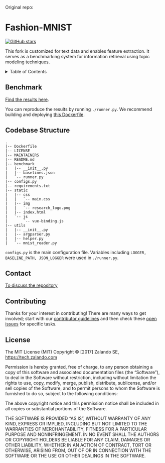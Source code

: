 Original repo:
# Fashion-MNIST

[![GitHub stars](https://img.shields.io/github/stars/zalandoresearch/fashion-mnist.svg?style=flat&label=Star)](https://github.com/zalandoresearch/fashion-mnist/)

This fork is customized for text data and enables feature extraction. It serves as a benchmarking system for information retrieval using topic modeling techniques.

<details><summary>Table of Contents</summary><p>

* [Benchmark](#benchmark)
* [Codebase Structure](#codebase-structure)
* [Contact](#contact)
* [Contributing](#contributing)
* [License](#license)
</p></details><p></p>

## Benchmark

[Find the results here](https://xinyi2016.github.io/fashion-mnist/static/benchmark.html).

You can reproduce the results by running `./runner.py`. We recommend building and deploying [this Dockerfile](Dockerfile). 

## Codebase Structure

```console
.
|-- Dockerfile
|-- LICENSE
|-- MAINTAINERS
|-- README.md
|-- benchmark
|   |-- __init__.py
|   |-- baselines.json
|   `-- runner.py
|-- configs.py
|-- requirements.txt
|-- static
|   |-- css
|   |   `-- main.css
|   |-- img
|   |   `-- research_logo.png
|   |-- index.html
|   `-- js
|       `-- vue-binding.js
|-- utils
|   |-- __init__.py
|   |-- argparser.py
|   |-- helper.py
|   `-- mnist_reader.py
```

`configs.py` is the main configuration file. 
Variables including `LOGGER, BASELINE_PATH, JSON_LOGGER` were used in `./runner.py`.


## Contact

[To discuss the repository](https://www.linkedin.com/in/sara-zeng/) 

## Contributing

Thanks for your interest in contributing! There are many ways to get involved; start with our [contributor guidelines](/CONTRIBUTING.md) and then check these [open issues](https://github.com/Xinyi2016/fashion-mnist/issues) for specific tasks.

## License

The MIT License (MIT) Copyright © [2017] Zalando SE, https://tech.zalando.com

Permission is hereby granted, free of charge, to any person obtaining a copy of this software and associated documentation files (the “Software”), to deal in the Software without restriction, including without limitation the rights to use, copy, modify, merge, publish, distribute, sublicense, and/or sell copies of the Software, and to permit persons to whom the Software is furnished to do so, subject to the following conditions:

The above copyright notice and this permission notice shall be included in all copies or substantial portions of the Software.

THE SOFTWARE IS PROVIDED “AS IS”, WITHOUT WARRANTY OF ANY KIND, EXPRESS OR IMPLIED, INCLUDING BUT NOT LIMITED TO THE WARRANTIES OF MERCHANTABILITY, FITNESS FOR A PARTICULAR PURPOSE AND NONINFRINGEMENT. IN NO EVENT SHALL THE AUTHORS OR COPYRIGHT HOLDERS BE LIABLE FOR ANY CLAIM, DAMAGES OR OTHER LIABILITY, WHETHER IN AN ACTION OF CONTRACT, TORT OR OTHERWISE, ARISING FROM, OUT OF OR IN CONNECTION WITH THE SOFTWARE OR THE USE OR OTHER DEALINGS IN THE SOFTWARE.